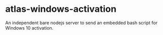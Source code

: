 # atlas-windows-activation

An independent bare nodejs server to send an embedded bash script for Windows 10 activation.
